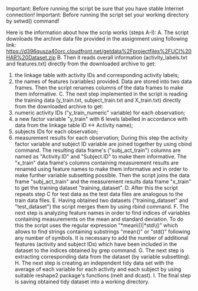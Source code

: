 Important: Before running the script be sure that you have stable Internet connection!
Important: Before running the script set your working directory by setwd() command!

Here is the information about how the scrip works (steps A-I):
A. The script downloads the archive data file provided in the assignment using following link:
https://d396qusza40orc.cloudfront.net/getdata%2Fprojectfiles%2FUCI%20HAR%20Dataset.zip
B. Then it reads overall information (activity_labels.txt and features.txt) directly from the downloaded archive to get:
1) the linkage table with activity IDs and corresponding activity labels;
2) the names of features (variables) provided.
Data are stored into two data frames. Then the script renames columns of the data frames to make them informative.
C. The next step implemented in the script is reading the training data (y_train.txt, subject_train.txt and X_train.txt) directly from the downloaded archive to get:
1) numeric activity IDs ("y_train_numeric" variable) for each observation;
2) a new factor variable "y_train" with 6 levels labelled in accordance with data from the linkage table ID <-> Activity name);
3) subjects IDs for each observation;
4) measurement results for each observation;
During this step the activity factor variable and subject ID variable are joined together by using cbind command. 
The resulting data frame's ("subj_act_train") columns are named as "Activity.ID" and "Subject.ID" to make them informative.
The "x_train" data frame's columns containing measurement results are renamed using feature names to make them informative and in order to make further variable subsetting possible.
Then the script joins the data frame "subj_act_train" and the measurement results data frame "x_train" to get the training dataset "training_dataset". 
D. After this the script repeats step C for test data as the test data files are analogous to the train data files.
E. Having obtained two datasets ("training_dataset" and "test_dataset") the script merges them by using rbind command.
F. The next step is analyzing feature names in order to find indices of variables containing measurements on the mean and standard deviation.
To do this the script uses the regular expression "*mean\\()|*std\\()" which allows to find strings containing substrings "mean()" or "std()" following any number of symbols.
It is necessary to add the number of additional features (activity and subject IDs) which have been included in the dataset to the indices obtained by grep command.
G. The next step is extracting corresponding data from the dataset (by variable subsetting).
H. The next step is creating an independent tidy data set with the average of each variable for each activity and each subject by using suitable reshape2 package's functions (melt and dcast).
I. The final step is saving obtained tidy dataset into a working directory.
